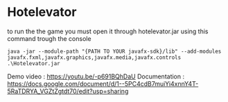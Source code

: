 
# Hotelevator

to run the the game you must open it through hotelevator.jar 
using this command trough the console

```java -jar --module-path "{PATH TO YOUR javafx-sdk}/lib" --add-modules javafx.fxml,javafx.graphics,javafx.media,javafx.controls .\Hotelevator.jar```


Demo video : https://youtu.be/-p691BQhDaU
Documentation : https://docs.google.com/document/d/1--5PC4cdB7muiYi4xnnY4T-5RaTDRYA_VGZtZgtdt70/edit?usp=sharing
